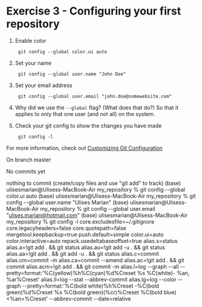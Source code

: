 # Exercise 3 - Configuring your first repository

1. Enable color

        git config --global color.ui auto

2. Set your name

        git config --global user.name "John Doe"

3. Set your email address

        git config --global user.email "john.doe@somewebsite.com"

4. Why did we use the `--global` flag?  (What does that do?)
   So that it applies to only that one user (and not all) on the system.


5. Check your git config to show the changes you have made

        git config -l

For more information, check out [Customizing Git Configuration](https://www.git-scm.com/book/en/v2/Customizing-Git-Git-Configuration)

On branch master

No commits yet

nothing to commit (create/copy files and use "git add" to track)
(base) ulisesmarian@Ulisess-MacBook-Air my_repository %  git config --global color.ui auto
(base) ulisesmarian@Ulisess-MacBook-Air my_repository %  git config --global user.name "Ulises Marian"
(base) ulisesmarian@Ulisess-MacBook-Air my_repository %  git config --global user.email "ulises.marian@hotmail.com"
(base) ulisesmarian@Ulisess-MacBook-Air my_repository %  git config -l
core.excludesfile=~/.gitignore
core.legacyheaders=false
core.quotepath=false
mergetool.keepbackup=true
push.default=simple
color.ui=auto
color.interactive=auto
repack.usedeltabaseoffset=true
alias.s=status
alias.a=!git add . && git status
alias.au=!git add -u . && git status
alias.aa=!git add . && git add -u . && git status
alias.c=commit
alias.cm=commit -m
alias.ca=commit --amend
alias.ac=!git add . && git commit
alias.acm=!git add . && git commit -m
alias.l=log --graph --all --pretty=format:'%C(yellow)%h%C(cyan)%d%Creset %s %C(white)- %an, %ar%Creset'
alias.ll=log --stat --abbrev-commit
alias.lg=log --color --graph --pretty=format:'%C(bold white)%h%Creset -%C(bold green)%d%Creset %s %C(bold green)(%cr)%Creset %C(bold blue)<%an>%Creset' --abbrev-commit --date=relative
